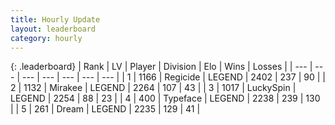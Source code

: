 ```yaml
---
title: Hourly Update
layout: leaderboard
category: hourly
---
```


{: .leaderboard}
| Rank | LV | Player | Division | Elo | Wins | Losses |
| --- | --- | --- | --- | --- | --- | --- |
| <span data-change="0">1</span> | 1166 | <span title="ID: 353063">Regicide</span> | LEGEND | <span data-change="8">2402</span> | <span data-change="3">237</span> | <span data-change="0">90</span> |
| <span data-change="0">2</span> | 1132 | <span title="ID: 416373">Mirakee</span> | LEGEND | <span data-change="0">2264</span> | <span data-change="0">107</span> | <span data-change="0">43</span> |
| <span data-change="0">3</span> | 1017 | <span title="ID: 498412">LuckySpin</span> | LEGEND | <span data-change="0">2254</span> | <span data-change="0">88</span> | <span data-change="0">23</span> |
| <span data-change="0">4</span> | 400 | <span title="ID: 628233">Typeface</span> | LEGEND | <span data-change="0">2238</span> | <span data-change="0">239</span> | <span data-change="0">130</span> |
| <span data-change="0">5</span> | 261 | <span title="ID: 573202">Dream</span> | LEGEND | <span data-change="0">2235</span> | <span data-change="0">129</span> | <span data-change="0">41</span> |